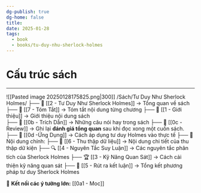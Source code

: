 ```yaml
---
dg-publish: true
dg-home: false
title: 
date: 2025-01-28
tags:
  - book
  - books/tu-duy-nhu-sherlock-holmes
---
```

# Cấu trúc sách
---
![[Pasted image 20250128175825.png|300]]
/Sách/Tư Duy Như Sherlock Holmes/
  ├── 📖 [[2 - Tư Duy Như Sherlock Holmes]] → Tổng quan về sách
  ├── 📝 [[7 - Tóm Tắt]] → Tóm tắt nội dung từng chương
  ├── 📝 [[1 - Giới thiệu]] → Giới thiệu nội dung sách      
  ├── 💬 [[0b - Trích Dẫn]] → Những câu nói hay trong sách
  ├── 💬 [[0c - Review]] → Ghi lại **đánh giá tổng quan** sau khi đọc xong một cuốn sách.
  ├── 🎯 [[0d -Ứng Dụng]] → Cách áp dụng tư duy Holmes vào thực tế
  ├── 📖 Nội dung chính:
	  ├── 📖 [[6 - Thu thập dữ liệu]] → Nội dung chi tiết của thu thập dữ kiện
	  ├── 🔍 [[4 - Nguyên Tắc Suy Luận]] → Các nguyên tắc phân tích của Sherlock Holmes
	  ├── 🏆 [[3 - Kỹ Năng Quan Sát]] → Cách cải thiện kỹ năng quan sát
  ├── 🎯 [[5 - Rút ra kết luận]] → Tổng kết phương pháp tư duy Sherlock Holmes


📌 **Kết nối các ý tưởng lớn:** [[0a1 - Moc]]